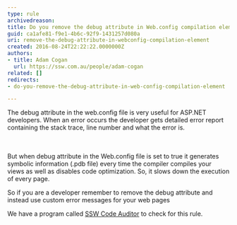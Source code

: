 ```yaml
---
type: rule
archivedreason: 
title: Do you remove the debug attribute in Web.config compilation element?
guid: ca1afe81-f9e1-4b6c-92f9-1431257d080a
uri: remove-the-debug-attribute-in-webconfig-compilation-element
created: 2016-08-24T22:22:22.0000000Z
authors:
- title: Adam Cogan
  url: https://ssw.com.au/people/adam-cogan
related: []
redirects:
- do-you-remove-the-debug-attribute-in-web-config-compilation-element

---
```



The debug attribute in the web.config file is very useful for ASP.NET developers. When an error occurs the developer gets detailed error report containing the stack trace, line number and what the error is.​<br>
<br><excerpt class='endintro'></excerpt><br>
<p>But when debug attribute in the Web.config file is set to true it generates symbolic information (.pdb file) every time the compiler compiles your views as well as disables code optimization.&#160;So, it slows down the execution of every page.<br></p><p class="ssw15-rteElement-P">So if you are a developer remember to remove the debug attribute and instead use custom error messages for your web pages</p><p class="ssw15-rteElement-YellowBorderBox">We have a program called&#160;<a href="https&#58;//www.ssw.com.au/ssw/codeauditor/" target="_blank">SSW Code Auditor​</a>&#160;to check for this rule.​<br></p><p>​<br></p>


